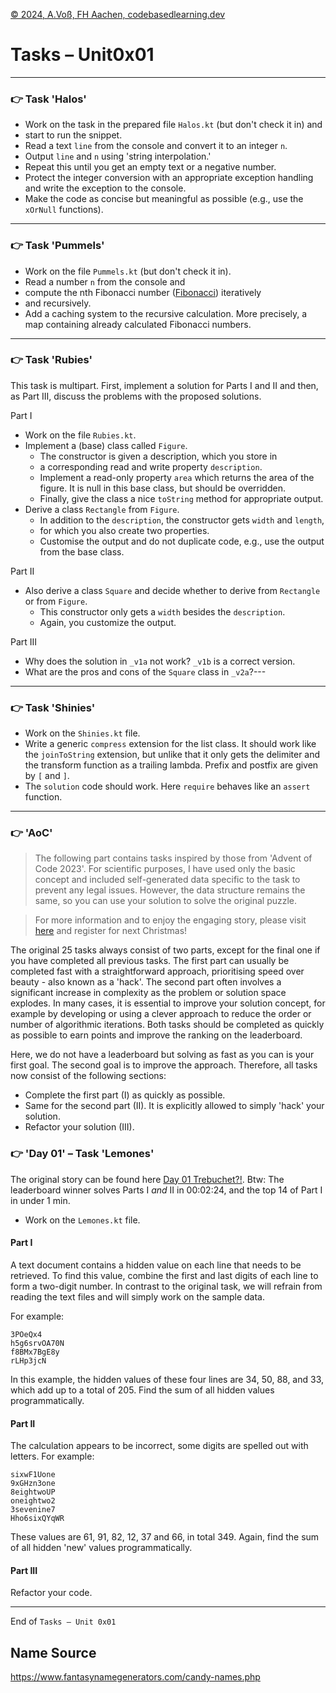 [© 2024, A.Voß, FH Aachen, codebasedlearning.dev](mailto:kotlin@codebasedlearning.dev)

# Tasks – Unit0x01

---

### 👉 Task 'Halos'

- Work on the task in the prepared file `Halos.kt` (but don't check it in) and 
- start to run the snippet.
- Read a text `line` from the console and convert it to an integer `n`.
- Output `line` and `n` using 'string interpolation.'
- Repeat this until you get an empty text or a negative number.
- Protect the integer conversion with an appropriate exception handling and write the exception to the console.
- Make the code as concise but meaningful as possible (e.g., use the `xOrNull` functions).

---

### 👉 Task 'Pummels'

- Work on the file `Pummels.kt` (but don't check it in).
- Read a number `n` from the console and 
- compute the nth Fibonacci number ([Fibonacci](https://de.wikipedia.org/wiki/Fibonacci-Folge)) iteratively
- and recursively.
- Add a caching system to the recursive calculation. More precisely, a map containing already calculated
  Fibonacci numbers.

---

### 👉 Task 'Rubies'

This task is multipart.
First, implement a solution for Parts I and II and then, as Part III, discuss the problems with the proposed solutions.

Part I
- Work on the file `Rubies.kt`.
- Implement a (base) class called `Figure`.
  - The constructor is given a description, which you store in
  - a corresponding read and write property `description`.
  - Implement a read-only property `area` which returns the area of the figure.
    It is null in this base class, but should be overridden.
  - Finally, give the class a nice `toString` method for appropriate output.
- Derive a class `Rectangle` from `Figure`.
  - In addition to the `description`, the constructor gets `width` and `length`,
  - for which you also create two properties.
  - Customise the output and do not duplicate code, e.g., use the output from the base class.

Part II
- Also derive a class `Square` and decide whether to derive from `Rectangle` or from `Figure`.
  - This constructor only gets a `width` besides the `description`.
  - Again, you customize the output.

Part III
- Why does the solution in `_v1a` not work? `_v1b` is a correct version.
- What are the pros and cons of the `Square` class in `_v2a`?---

---

### 👉 Task 'Shinies'

- Work on the `Shinies.kt` file.
- Write a generic `compress` extension for the list class. It should work like the `joinToString` extension, 
  but unlike that it only gets the delimiter and the transform function as a trailing lambda.
  Prefix and postfix are given by `[` and `]`.
- The `solution` code should work. Here `require` behaves like an `assert` function.

---

### 👉 'AoC'

> The following part contains tasks inspired by those from 'Advent of Code 2023'.
For scientific purposes, I have used only the basic concept and included
self-generated data specific to the task to prevent any legal issues.
However, the data structure remains the same, so you can use your solution
to solve the original puzzle.

> For more information and to enjoy the engaging story, please visit [here](https://adventofcode.com/2023) and
register for next Christmas!

The original 25 tasks always consist of two parts, except for the final one if you have completed all previous tasks.
The first part can usually be completed fast with a straightforward approach, prioritising speed over beauty - also
known as a 'hack'.
The second part often involves a significant increase in complexity as the problem or solution space explodes.
In many cases, it is essential to improve your solution concept, for example by developing or using a clever approach
to reduce the order or number of algorithmic iterations.
Both tasks should be completed as quickly as possible to earn points and improve the ranking on the leaderboard.

Here, we do not have a leaderboard but solving as fast as you can is your first goal.
The second goal is to improve the approach. Therefore, all tasks now consist of the following sections:
- Complete the first part (I) as quickly as possible.
- Same for the second part (II). It is explicitly allowed to simply 'hack' your solution.
- Refactor your solution (III).

### 👉 'Day 01' – Task 'Lemones'

The original story can be found here [Day 01 Trebuchet?!](https://adventofcode.com/2023/day/1).
Btw: The leaderboard winner solves Parts I _and_ II in 00:02:24, and the top 14 of Part I in under 1 min.

- Work on the `Lemones.kt` file.

#### Part I

A text document contains a hidden value on each line that needs to be retrieved. To find this value, combine
the first and last digits of each line to form a two-digit number.
In contrast to the original task, we will refrain from reading the text files and will simply work on the sample data.

For example:
```
3POeQx4
h5g6srvOA70N
f8BMx7BgE8y
rLHp3jcN
```
In this example, the hidden values of these four lines are 34, 50, 88, and 33, which add up to a total of 205.
Find the sum of all hidden values programmatically.

#### Part II

The calculation appears to be incorrect, some digits are spelled out with letters. For example:
```
sixwF1Uone
9xGHzn3one
8eightwoUP
oneightwo2
3sevenine7
Hho6sixQYqWR
```
These values are 61, 91, 82, 12, 37 and 66, in total 349.
Again, find the sum of all hidden 'new' values programmatically.

#### Part III

Refactor your code.

---

End of `Tasks – Unit 0x01`

## Name Source

https://www.fantasynamegenerators.com/candy-names.php
